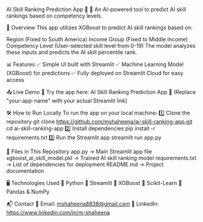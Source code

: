  AI Skill Ranking Prediction App 🚀
🔹 An AI-powered tool to predict AI skill rankings based on competency levels.

📌 Overview
This app utilizes XGBoost to predict AI skill rankings based on:

Region (Fixed to South America)
Income Group (Fixed to Middle Income)
Competency Level (User-selected skill level from 0-19)
The model analyzes these inputs and predicts the AI skill percentile rank.

📊 Features
✅ Simple UI built with Streamlit
✅ Machine Learning Model (XGBoost) for predictions
✅ Fully deployed on Streamlit Cloud for easy access

📤 Live Demo
🚀 Try the app here: AI Skill Ranking Prediction App
📌 (Replace "your-app-name" with your actual Streamlit link)

🛠 How to Run Locally
To run the app on your local machine:
1️⃣ Clone the repository
git clone https://github.com/mshaheena/ai-skill-ranking-app.git
cd ai-skill-ranking-app
2️⃣ Install dependencies
pip install -r requirements.txt
3️⃣ Run the Streamlit app
streamlit run app.py

📁 Files in This Repository
app.py → Main Streamlit app file
xgboost_ai_skill_model.pkl → Trained AI skill ranking model
requirements.txt → List of dependencies for deployment
README.md → Project documentation

🖥️ Technologies Used
🔹 Python
🔹 Streamlit
🔹 XGBoost
🔹 Scikit-Learn
🔹 Pandas & NumPy

📬 Contact
📧 Email: mshaheena8838@gmail.com
🔗 LinkedIn: https://www.linkedin.com/in/m-shaheena


